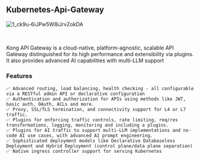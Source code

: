 ## Kubernetes-Api-Gateway
![1_ck9u-6iJPw5W8iJrvZokDA](https://github.com/user-attachments/assets/ace97b79-ab91-4084-b606-05a2b2a09bc0)

##
<br>
Kong API Gateway is a cloud-native, platform-agnostic, scalable API Gateway distinguished for its high performance and extensibility via plugins. It also provides advanced AI capabilities with multi-LLM support

### Features

```
✅ Advanced routing, load balancing, health checking - all configurable via a RESTful admin API or declarative configuration
✅ Authentication and authorization for APIs using methods like JWT, basic auth, OAuth, ACLs and more.
✅ Proxy, SSL/TLS termination, and connectivity support for L4 or L7 traffic.
✅ Plugins for enforcing traffic controls, rate limiting, req/res transformations, logging, monitoring and including a plugins.
✅ Plugins for AI traffic to support multi-LLM implementations and no-code AI use cases, with advanced AI prompt engineering.
✅ Sophisticated deployment models like Declarative Databaseless Deployment and Hybrid Deployment (control plane/data plane separation)
✅ Native ingress controller support for serving Kubernetes
```
